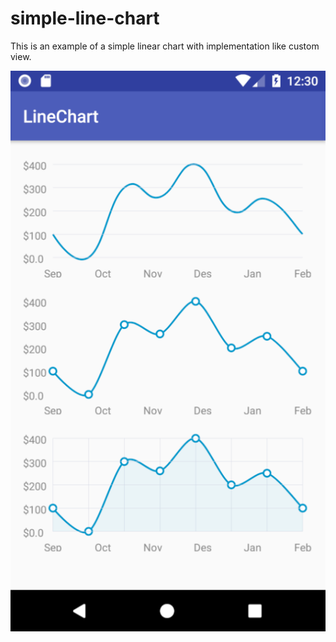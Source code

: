 # simple-line-chart
This is an example of a simple linear chart with implementation like custom view.

![LineChart](simple-line-chart.png)
